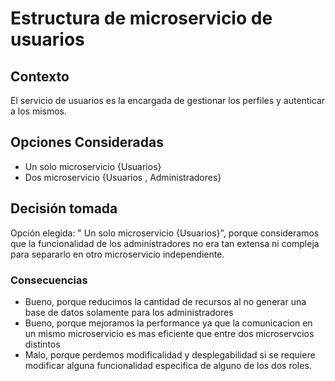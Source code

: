 # Estructura de microservicio de usuarios

## Contexto

El servicio de usuarios es la encargada de gestionar los perfiles y autenticar a los mismos.

## Opciones Consideradas

* Un solo microservicio {Usuarios}
* Dos microservicio {Usuarios , Administradores}


## Decisión tomada

Opción elegida: " Un solo microservicio {Usuarios}", porque consideramos que la funcionalidad de los administradores no era tan extensa ni compleja para separarlo en otro microservicio independiente.

### Consecuencias

* Bueno, porque reducimos la cantidad de recursos al no generar una base de datos solamente para los administradores
* Bueno, porque mejoramos la performance ya que la comunicacion en un mismo microservicio es mas eficiente que entre dos microservcios distintos
* Malo, porque perdemos modificalidad y desplegabilidad si se requiere modificar alguna funcionalidad especifica de alguno de los dos roles.
